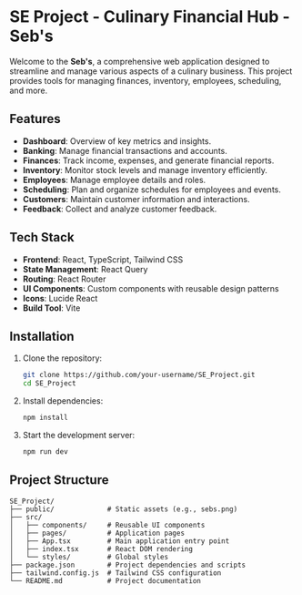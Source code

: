 # SE Project - Culinary Financial Hub - **Seb's**

Welcome to the **Seb's**, a comprehensive web application designed to streamline and manage various aspects of a culinary business. This project provides tools for managing finances, inventory, employees, scheduling, and more.

## Features

- **Dashboard**: Overview of key metrics and insights.
- **Banking**: Manage financial transactions and accounts.
- **Finances**: Track income, expenses, and generate financial reports.
- **Inventory**: Monitor stock levels and manage inventory efficiently.
- **Employees**: Manage employee details and roles.
- **Scheduling**: Plan and organize schedules for employees and events.
- **Customers**: Maintain customer information and interactions.
- **Feedback**: Collect and analyze customer feedback.

## Tech Stack

- **Frontend**: React, TypeScript, Tailwind CSS
- **State Management**: React Query
- **Routing**: React Router
- **UI Components**: Custom components with reusable design patterns
- **Icons**: Lucide React
- **Build Tool**: Vite

## Installation

1. Clone the repository:
   ```bash
   git clone https://github.com/your-username/SE_Project.git
   cd SE_Project
   ```

2. Install dependencies:
   ```bash
   npm install
   ```

3. Start the development server:
   ```bash
   npm run dev
   ```

## Project Structure

```
SE_Project/
├── public/             # Static assets (e.g., sebs.png)
├── src/
│   ├── components/     # Reusable UI components
│   ├── pages/          # Application pages
│   ├── App.tsx         # Main application entry point
│   ├── index.tsx       # React DOM rendering
│   └── styles/         # Global styles
├── package.json        # Project dependencies and scripts
├── tailwind.config.js  # Tailwind CSS configuration
└── README.md           # Project documentation
```

